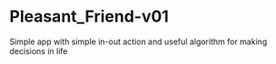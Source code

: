 # Pleasant_Friend-v01
Simple app with simple in-out action and useful algorithm for making decisions in life
